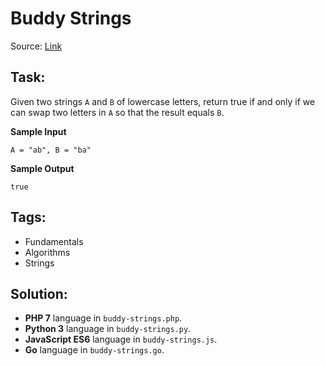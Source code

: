 # Buddy Strings

Source: [Link](https://leetcode.com/problems/buddy-strings/)

## Task:

Given two strings `A` and `B` of lowercase letters, return true if and only if we can swap two letters in `A`
so that the result equals `B`.

**Sample Input**

```
A = "ab", B = "ba"
```

**Sample Output**
```
true
```

## Tags:

* Fundamentals
* Algorithms
* Strings

## Solution:

* **PHP 7** language in `buddy-strings.php`.
* **Python 3** language in `buddy-strings.py`.
* **JavaScript ES6** language in `buddy-strings.js`.
* **Go** language in `buddy-strings.go`.